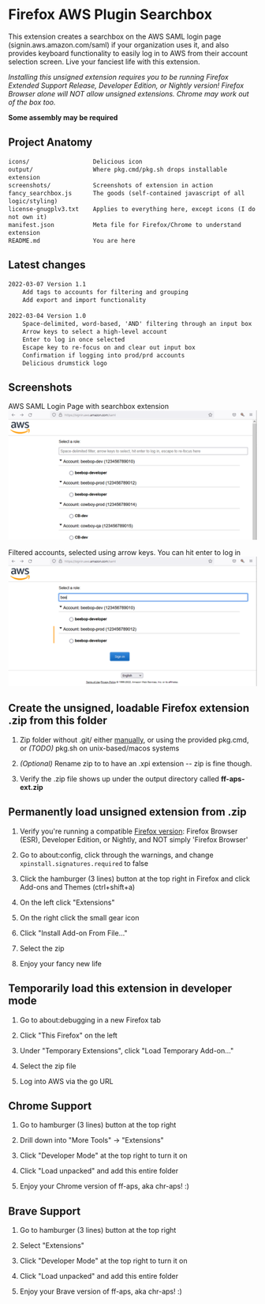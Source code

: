 # Firefox AWS Plugin Searchbox
This extension creates a searchbox on the AWS SAML login page (signin.aws.amazon.com/saml) if your organization uses it, and also provides keyboard functionality to easily log in to AWS from their account selection screen. Live your fanciest life with this extension.

*Installing this unsigned extension requires you to be running Firefox Extended Support Release, Developer Edition, or Nightly version! Firefox Browser alone will NOT allow unsigned extensions. Chrome may work out of the box too.*

**Some assembly may be required**

## Project Anatomy
```
icons/                  Delicious icon
output/                 Where pkg.cmd/pkg.sh drops installable extension
screenshots/            Screenshots of extension in action
fancy_searchbox.js      The goods (self-contained javascript of all logic/styling)
license-gnugplv3.txt    Applies to everything here, except icons (I do not own it)
manifest.json           Meta file for Firefox/Chrome to understand extension
README.md               You are here
```

## Latest changes
```
2022-03-07 Version 1.1
    Add tags to accounts for filtering and grouping
    Add export and import functionality

2022-03-04 Version 1.0
    Space-delimited, word-based, 'AND' filtering through an input box
    Arrow keys to select a high-level account
    Enter to log in once selected
    Escape key to re-focus on and clear out input box
    Confirmation if logging into prod/prd accounts
    Delicious drumstick logo
```

## Screenshots

AWS SAML Login Page with searchbox extension
![AWS Login Page](/screenshots/example-01-sso-listing.png)

Filtered accounts, selected using arrow keys. You can hit enter to log in
![Filtered and Selected Using Arrow Keys](/screenshots/example-02-filtered-selected-with-arrow-keys.png)

## Create the unsigned, loadable Firefox extension .zip from this folder

  1. Zip folder without .git/ either [manually](https://stackoverflow.com/a/31043045), or using the provided pkg.cmd, or *(TODO)* pkg.sh on unix-based/macos systems

  1. *(Optional)* Rename zip to to have an .xpi extension -- zip is fine though.

  1. Verify the .zip file shows up under the output directory called **ff-aps-ext.zip**

## Permanently load unsigned extension from .zip

  1. Verify you're running a compatible [Firefox version](https://support.mozilla.org/en-US/kb/add-on-signing-in-firefox?as=u&utm_source=inproduct#w_what-are-my-options-if-i-want-to-use-an-unsigned-add-on-advanced-users): Firefox Browser (ESR), Developer Edition, or Nightly, and NOT simply 'Firefox Browser'
  
  1. Go to about:config, click through the warnings, and change `xpinstall.signatures.required` to false

  1. Click the hamburger (3 lines) button at the top right in Firefox and click Add-ons and Themes (ctrl+shift+a)

  1. On the left click "Extensions"

  1. On the right click the small gear icon 

  1. Click "Install Add-on From File..."

  1. Select the zip

  1. Enjoy your fancy new life

## Temporarily load this extension in developer mode
  
  1. Go to about:debugging in a new Firefox tab

  1. Click "This Firefox" on the left

  1. Under "Temporary Extensions", click "Load Temporary Add-on..."

  1. Select the zip file

  1. Log into AWS via the go URL
  
## Chrome Support

  1. Go to hamburger (3 lines) button at the top right

  1. Drill down into "More Tools" -> "Extensions"

  1. Click "Developer Mode" at the top right to turn it on

  1. Click "Load unpacked" and add this entire folder

  1. Enjoy your Chrome version of ff-aps, aka chr-aps! :)

## Brave Support

  1. Go to hamburger (3 lines) button at the top right

  1. Select "Extensions"

  1. Click "Developer Mode" at the top right to turn it on

  1. Click "Load unpacked" and add this entire folder

  1. Enjoy your Brave version of ff-aps, aka chr-aps! :)